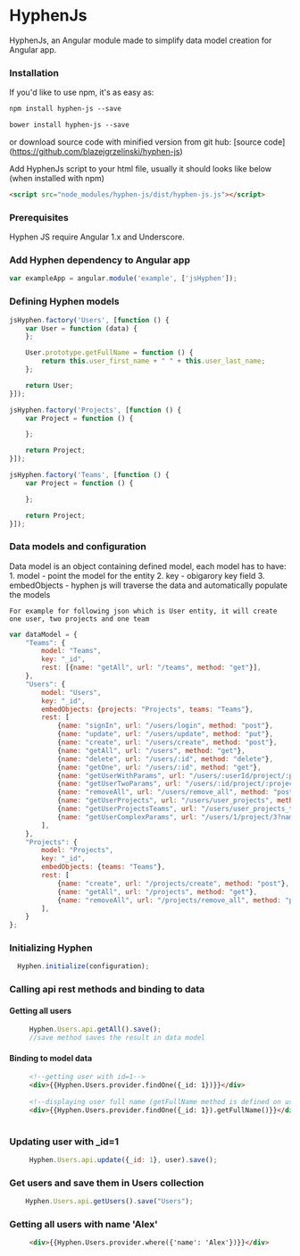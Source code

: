 # HyphenJs

HyphenJs, an Angular module made to simplify data model creation for Angular app.

### Installation
If you'd like to use npm, it's as easy as:
```html
npm install hyphen-js --save
```

```html
bower install hyphen-js --save
```

or download source code with minified version from git hub:
[source code] (https://github.com/blazejgrzelinski/hyphen-js)

Add HyphenJs script to your html file, usually it should looks like below (when installed with npm)

```html
<script src="node_modules/hyphen-js/dist/hyphen-js.js"></script>
```

### Prerequisites
Hyphen JS require Angular 1.x and Underscore.

### Add Hyphen dependency to Angular app

```javascript
var exampleApp = angular.module('example', ['jsHyphen']);
```

### Defining Hyphen models

```javascript
jsHyphen.factory('Users', [function () {
    var User = function (data) {
    };

    User.prototype.getFullName = function () {
        return this.user_first_name + " " + this.user_last_name;
    };

    return User;
}]);

jsHyphen.factory('Projects', [function () {
    var Project = function () {

    };

    return Project;
}]);

jsHyphen.factory('Teams', [function () {
    var Project = function () {

    };

    return Project;
}]);
```

### Data models and configuration

Data model is an object containing defined model, each model has to have:
    1. model - point the model for the entity
    2. key - obigarory key field
    3. embedObjects - hyphen js will traverse the data and automatically populate the models
    
    For example for following json which is User entity, it will create one user, two projects and one team

    
```javascript
var dataModel = {
    "Teams": {
        model: "Teams",
        key: "_id",
        rest: [{name: "getAll", url: "/teams", method: "get"}],
    },
    "Users": {
        model: "Users",
        key: "_id",
        embedObjects: {projects: "Projects", teams: "Teams"},
        rest: [
            {name: "signIn", url: "/users/login", method: "post"},
            {name: "update", url: "/users/update", method: "put"},
            {name: "create", url: "/users/create", method: "post"},
            {name: "getAll", url: "/users", method: "get"},
            {name: "delete", url: "/users/:id", method: "delete"},
            {name: "getOne", url: "/users/:id", method: "get"},
            {name: "getUserWithParams", url: "/users/:userId/project/:projectId?age=:age", method: "get"},
            {name: "getUserTwoParams", url: "/users/:id/project/:projectId", method: "get"},
            {name: "removeAll", url: "/users/remove_all", method: "post", action: "delete"},
            {name: "getUserProjects", url: "/users/user_projects", method: "get"},
            {name: "getUserProjectsTeams", url: "/users/user_projects_teams", method: "get"},
            {name: "getUserComplexParams", url: "/users/1/project/3?name=blazej&age=100", method: "get"},
        ],
    },
    "Projects": {
        model: "Projects",
        key: "_id",
        embedObjects: {teams: "Teams"},
        rest: [
            {name: "create", url: "/projects/create", method: "post"},
            {name: "getAll", url: "/projects", method: "get"},
            {name: "removeAll", url: "/projects/remove_all", method: "post"},
        ],
    }
};

```

### Initializing Hyphen

```javascript
  Hyphen.initialize(configuration);
```

### Calling api rest methods and binding to data

#### Getting all users
```javascript
     Hyphen.Users.api.getAll().save();
     //save method saves the result in data model
```

#### Binding to model data
```html
     <!--getting user with id=1-->
     <div>{{Hyphen.Users.provider.findOne({_id: 1})}}</div>
     
     <!--displaying user full name (getFullName method is defined on user model)-->
     <div>{{Hyphen.Users.provider.findOne({_id: 1}).getFullName()}}</div>
    
```

### Updating user with _id=1
```javascript
     Hyphen.Users.api.update({_id: 1}, user).save();
```

### Get users and save them in Users collection
```javascript
    Hyphen.Users.api.getUsers().save("Users");
```


### Getting all users with name 'Alex'
```html
     <div>{{Hyphen.Users.provider.where({'name': 'Alex'})}}</div>
```
